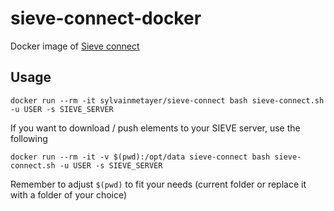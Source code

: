# sieve-connect-docker


Docker image of [Sieve connect](https://github.com/philpennock/sieve-connect)

## Usage

`docker run --rm -it sylvainmetayer/sieve-connect bash sieve-connect.sh -u USER -s SIEVE_SERVER`

If you want to download / push elements to your SIEVE server, use the following 

`docker run --rm -it -v $(pwd):/opt/data sieve-connect bash sieve-connect.sh -u USER -s SIEVE_SERVER`

Remember to adjust `$(pwd)` to fit your needs (current folder or replace it with a folder of your choice)

